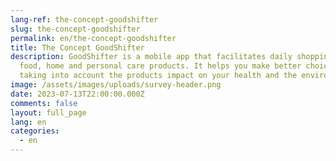 ```yaml
---
lang-ref: the-concept-goodshifter
slug: the-concept-goodshifter
permalink: en/the-concept-goodshifter
title: The Concept GoodShifter
description: GoodShifter is a mobile app that facilitates daily shopping for
  food, home and personal care products. It helps you make better choices by
  taking into account the products impact on your health and the environment.
image: /assets/images/uploads/survey-header.png
date: 2023-07-13T22:00:00.000Z
comments: false
layout: full_page
lang: en
categories:
  - en
---
```


<iframe data-tally-src="https://tally.so/embed/meD49Q?alignLeft=1&dynamicHeight=1" loading="lazy" width="100%" height="1000" frameborder="0" marginheight="0" marginwidth="0" title="Demo [EN]"></iframe><script>var d=document,w="https://tally.so/widgets/embed.js",v=function(){"undefined"!=typeof Tally?Tally.loadEmbeds():d.querySelectorAll("iframe[data-tally-src]:not([src])").forEach((function(e){e.src=e.dataset.tallySrc}))};if("undefined"!=typeof Tally)v();else if(d.querySelector('script[src="'+w+'"]')==null){var s=d.createElement("script");s.src=w,s.onload=v,s.onerror=v,d.body.appendChild(s);}</script>
